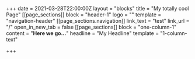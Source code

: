 +++
date = 2021-03-28T22:00:00Z
layout = "blocks"
title = "My totally cool Page"
[[page_sections]]
block = "header-1"
logo = ""
template = "navigation-header"
[[page_sections.navigation]]
link_text = "test"
link_url = "/"
open_in_new_tab = false
[[page_sections]]
block = "one-column-1"
content = "<strong>Here we go...</strong>"
headline = "My Headline"
template = "1-column-text"

+++
